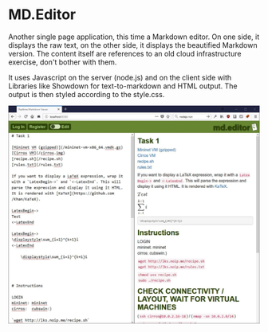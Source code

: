 MD.Editor
=========

Another single page application, this time a Markdown editor. On one side, it displays the raw text,
on the other side, it displays the beautified Markdown version. The content itself are references to an old cloud infrastructure exercise, don't bother with them.

It uses Javascript on the server (node.js) and on the client side with Libraries like Showdown for text-to-markdown and HTML output. The output is then styled according to the style.css.

![View of the website](images/Capture.JPG)
